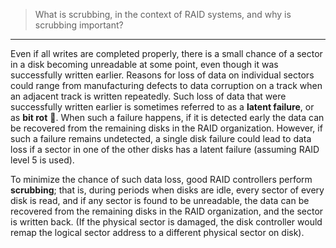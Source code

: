 > What is scrubbing, in the context of RAID systems, and why is 
> scrubbing important? 

--------------------------------

Even if all writes are completed properly, there is a small chance of 
a sector in a disk becoming unreadable at some point, even though it was 
successfully written earlier. Reasons for loss of data on individual 
sectors could range from manufacturing defects to data corruption on a 
track when an adjacent track is written repeatedly. Such loss of data
that were successfully written earlier is sometimes referred to as a 
**latent failure**, or as **bit rot** 💩. When such a failure happens, if 
it is detected early the data can be recovered from the remaining disks in 
the RAID organization. However, if such a failure remains undetected, 
a single disk failure could lead to data loss if a sector in one of the other 
disks has a latent failure (assuming RAID level 5 is used). 

To minimize the chance of such data loss, good RAID controllers perform 
**scrubbing**; that is, during periods when disks are idle, every sector
of every disk is read, and if any sector is found to be unreadable, the data
can be recovered from the remaining disks in the RAID organization, and the sector 
is written back. (If the physical sector is damaged, the disk controller would
remap the logical sector address to a different physical sector on disk).